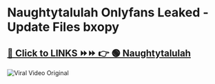 
 # Naughtytalulah Onlyfans Leaked - Update Files bxopy

## <h2><a href="https://clipsfans.com/Naughtytalulah&ref=git">🔗 Click to LINKS ⏩⏩ 👉 🟢 Naughtytalulah </a></h2>

<a href="https://clipsfans.com/Naughtytalulah&ref=git" rel="nofollow" data-target="animated-image.originalLink"><img src="https://i.ibb.co.com/xMMVF88/686577567.gif" alt="Viral Video Original" style="max-width: 100%; display: inline-block;" data-target="animated-image.originalImage"></a>

